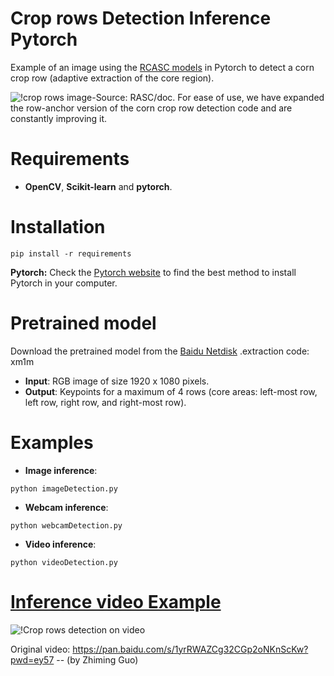 # Crop rows Detection Inference Pytorch
Example of an image using the [RCASC models](https://github.com/) in Pytorch to detect a corn crop row (adaptive extraction of the core region).

![!crop rows](https://github.com/xiapming123/RCASC/blob/main/roadmap.png)
image-Source: RASC/doc. 
For ease of use, we have expanded the row-anchor version of the corn crop row detection code and are constantly improving it.

# Requirements

 * **OpenCV**, **Scikit-learn** and **pytorch**. 
 
# Installation
```
pip install -r requirements

```
**Pytorch:** Check the [Pytorch website](https://pytorch.org/) to find the best method to install Pytorch in your computer.

# Pretrained model
Download the pretrained model from the [Baidu Netdisk](https://pan.baidu.com/s/1PaIxvx_twgHaCC6OjF3ivA) .extraction code: xm1m 

 * **Input**: RGB image of size 1920 x 1080 pixels.
 * **Output**: Keypoints for a maximum of 4 rows (core areas: left-most row, left row, right row, and right-most row).
 
# Examples

 * **Image inference**:
 
 ```
 python imageDetection.py 
 ```
 
  * **Webcam inference**:
 
 ```
 python webcamDetection.py
 ```
 
  * **Video inference**:
 
 ```
 python videoDetection.py
 ```
 
 # [Inference video Example](https://pan.baidu.com/s/1yrRWAZCg32CGp2oNKnScKw?pwd=ey57) 
 ![!Crop rows detection on video](https://github.com/xiapming123/RCASC/blob/main/Video-Results/1%20-middle-original.gif)
 
 Original video: https://pan.baidu.com/s/1yrRWAZCg32CGp2oNKnScKw?pwd=ey57 -- (by Zhiming Guo)
 

